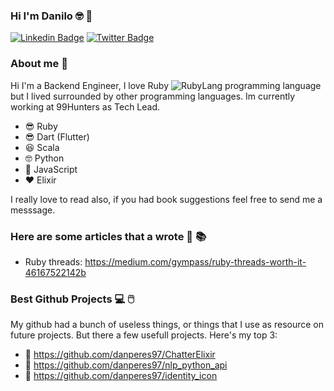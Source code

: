 ### Hi I'm Danilo 🤓 🥇

[![Linkedin Badge](https://img.shields.io/badge/-LinkedIn-blue?style=flat-square&logo=Linkedin&logoColor=white&link=https://www.linkedin.com/in/danilo-peres-005a79136/)](https://www.linkedin.com/in/danilo-peres-005a79136/)
[![Twitter Badge](https://img.shields.io/badge/-Twitter-1ca0f1?style=flat-square&labelColor=1ca0f1&logo=twitter&logoColor=white&link=https://twitter.com/danhackOfficial)](https://twitter.com/danhackOfficial)


### About me 🤵

Hi I'm a Backend Engineer, I love Ruby ![RubyLang](https://cdn.emojidex.com/emoji/mdpi/Ruby.png)  programming language but I lived surrounded by other programming languages. Im currently working at 99Hunters as Tech Lead.

  - 😎 Ruby
  - 😎 Dart (Flutter) 
  - 😆 Scala
  - 🤓 Python
  - 🌝 JavaScript
  - ❤️ Elixir

I really love to read also, if you had book suggestions feel free to send me a messsage.

### Here are some articles that a wrote 📖 📚

  - Ruby threads: https://medium.com/gympass/ruby-threads-worth-it-46167522142b


### Best Github Projects 💻 🖱️

My github had a bunch of useless things, or things that I use as resource on future projects.  But there a few usefull projects. Here's my top 3:
  - 🥇 https://github.com/danperes97/ChatterElixir
  - 🥈 https://github.com/danperes97/nlp_python_api
  - 🥉 https://github.com/danperes97/identity_icon

